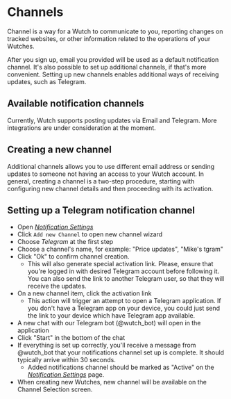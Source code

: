 # Channels

Channel is a way for a Wutch to communicate to you, reporting changes on tracked websites, or other information related to the operations of your Wutches.

After you sign up, email you provided will be used as a default notification channel. It's also possible to set up additional channels, if that's more convenient. Setting up new channels enables additional ways of receiving updates, such as Telegram.

## Available notification channels

Currently, Wutch supports posting updates via Email and Telegram. More integrations are under consideration at the moment.

## Creating a new channel

Additional channels allows you to use different email address or sending updates to someone not having an access to your Wutch account.
In general, creating a channel is a two-step procedure, starting with configuring new channel details and then proceeding with its activation.

## Setting up a Telegram notification channel

- Open _[Notification Settings](https://wutch.net/settings?tab=notifications)_
- Click `Add new Channel` to open new channel wizard
- Choose *Telegram* at the first step
- Choose a channel's name, for example: "Price updates", "Mike's tgram"
- Click "Ok" to confirm channel creation.
  - This will also generate special activation link. Please, ensure that you're logged in with desired Telegram account before following it. You can also send the link to another Telegram user, so that they will receive the updates.
- On a new channel item, click the activation link
  - This action will trigger an attempt to open a Telegram application. If you don't have a Telegram app on your device, you could just send the link to your device which have Telegram app available.
- A new chat with our Telegram bot (@wutch_bot) will open in the application
- Click "Start" in the bottom of the chat
- If everything is set up correctly, you'll receive a message from @wutch_bot that your notifications channel set up is complete. It should typically arrive within 30 seconds.
  - Added notifications channel should be marked as "Active" on the _[Notification Settings](https://wutch.net/settings?tab=notifications)_ page.
- When creating new Wutches, new channel will be available on the Channel Selection screen.
